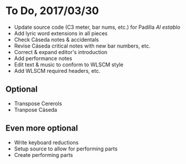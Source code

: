 # To Do, 2017/03/30

- Update source code (C3 meter, bar nums, etc.) for Padilla *Al establo*
- Add lyric word extensions in all pieces
- Check Cáseda notes & accidentals
- Revise Cáseda critical notes with new bar numbers, etc.
- Correct & expand editor's introduction
- Add performance notes
- Edit text & music to conform to WLSCM style
- Add WLSCM required headers, etc.

## Optional
- Transpose Cererols
- Tranpose Cáseda

## Even more optional
- Write keyboard reductions
- Setup source to allow for performing parts
- Create performing parts
